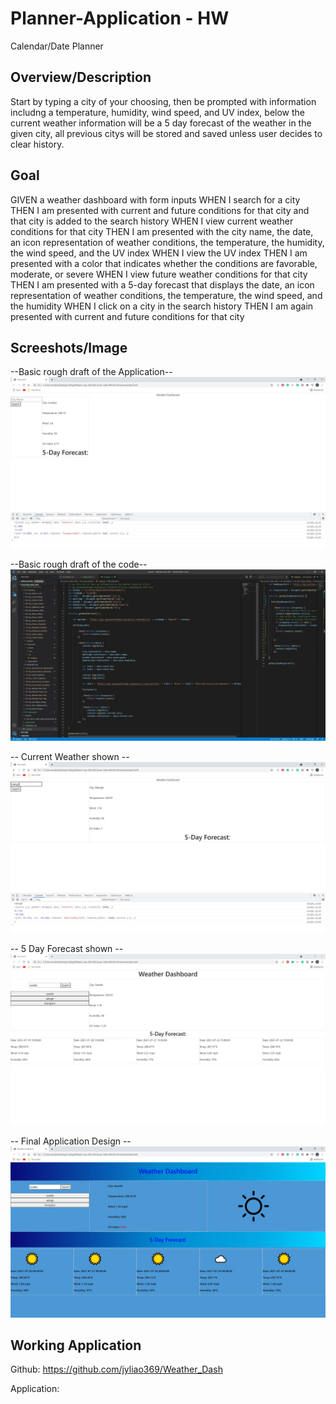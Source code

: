 # Planner-Application - HW
Calendar/Date Planner


## Overview/Description
Start by typing a city of your choosing, then be prompted with information includng a temperature, humidity, wind speed, and UV index, below the current weather information will be a 5 day forecast of the weather in the given city, all previous citys will be stored and saved unless user decides to clear history.


## Goal
GIVEN a weather dashboard with form inputs
WHEN I search for a city
THEN I am presented with current and future conditions for that city and that city is added to the search history
WHEN I view current weather conditions for that city
THEN I am presented with the city name, the date, an icon representation of weather conditions, the temperature, the humidity, the wind speed, and the UV index
WHEN I view the UV index
THEN I am presented with a color that indicates whether the conditions are favorable, moderate, or severe
WHEN I view future weather conditions for that city
THEN I am presented with a 5-day forecast that displays the date, an icon representation of weather conditions, the temperature, the wind speed, and the humidity
WHEN I click on a city in the search history
THEN I am again presented with current and future conditions for that city


## Screeshots/Image
--Basic rough draft of the Application--
![Rough Draft](./screenshots/screenshot2.JPG)


--Basic rough draft of the code--
![Rough Code Draft](./screenshots/screenshot1.JPG)


-- Current Weather shown --
![Current Forecast](./screenshots/screenshot3.JPG)


-- 5 Day Forecast shown --
![5 Day Forecast](./screenshots/screenshot5.JPG)


-- Final Application Design --
![Final Application](./screenshots/screenshot6.JPG)


## Working Application
Github: https://github.com/jyliao369/Weather_Dash

Application: 